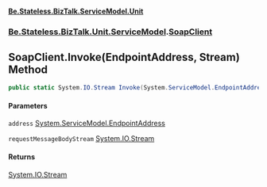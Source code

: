 #### [Be.Stateless.BizTalk.ServiceModel.Unit](README.md 'README')
### [Be.Stateless.BizTalk.Unit.ServiceModel](Be.Stateless.BizTalk.Unit.ServiceModel.md 'Be.Stateless.BizTalk.Unit.ServiceModel').[SoapClient](SoapClient.md 'Be.Stateless.BizTalk.Unit.ServiceModel.SoapClient')

## SoapClient.Invoke(EndpointAddress, Stream) Method

```csharp
public static System.IO.Stream Invoke(System.ServiceModel.EndpointAddress address, System.IO.Stream requestMessageBodyStream);
```
#### Parameters

<a name='Be.Stateless.BizTalk.Unit.ServiceModel.SoapClient.Invoke(System.ServiceModel.EndpointAddress,System.IO.Stream).address'></a>

`address` [System.ServiceModel.EndpointAddress](https://docs.microsoft.com/en-us/dotnet/api/System.ServiceModel.EndpointAddress 'System.ServiceModel.EndpointAddress')

<a name='Be.Stateless.BizTalk.Unit.ServiceModel.SoapClient.Invoke(System.ServiceModel.EndpointAddress,System.IO.Stream).requestMessageBodyStream'></a>

`requestMessageBodyStream` [System.IO.Stream](https://docs.microsoft.com/en-us/dotnet/api/System.IO.Stream 'System.IO.Stream')

#### Returns
[System.IO.Stream](https://docs.microsoft.com/en-us/dotnet/api/System.IO.Stream 'System.IO.Stream')